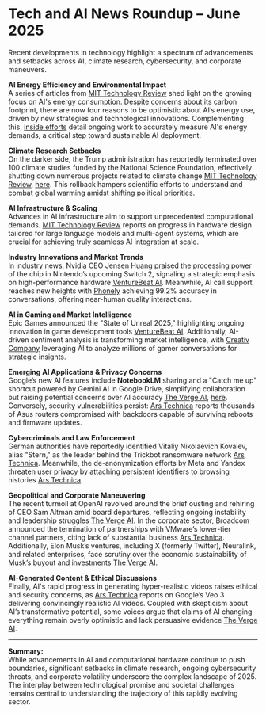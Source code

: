 # Tech and AI News Roundup – June 2025

Recent developments in technology highlight a spectrum of advancements and setbacks across AI, climate research, cybersecurity, and corporate maneuvers.

**AI Energy Efficiency and Environmental Impact**  
A series of articles from [MIT Technology Review](https://www.technologyreview.com/2025/06/03/1117693/the-download-reasons-to-be-optimistic-about-ais-energy-use-and-caiwei-chens-three-things/) shed light on the growing focus on AI's energy consumption. Despite concerns about its carbon footprint, there are now four reasons to be optimistic about AI’s energy use, driven by new strategies and technological innovations. Complementing this, [inside efforts](https://www.technologyreview.com/2025/06/03/1117685/inside-the-tedious-effort-to-tally-ais-energy-appetite/) detail ongoing work to accurately measure AI's energy demands, a critical step toward sustainable AI deployment.

**Climate Research Setbacks**  
On the darker side, the Trump administration has reportedly terminated over 100 climate studies funded by the National Science Foundation, effectively shutting down numerous projects related to climate change [MIT Technology Review](https://www.technologyreview.com/2025/06/02/1117675/the-download-us-climate-studies-are-being-shut-down-and-building-cities-from-lava/), [here](https://www.technologyreview.com/2025/06/02/1117653/the-trump-administration-has-shut-down-more-than-100-climate-studies/). This rollback hampers scientific efforts to understand and combat global warming amidst shifting political priorities.

**AI Infrastructure & Scaling**  
Advances in AI infrastructure aim to support unprecedented computational demands. [MIT Technology Review](https://www.technologyreview.com/2025/05/30/1117440/fueling-seamless-ai-at-scale/) reports on progress in hardware design tailored for large language models and multi-agent systems, which are crucial for achieving truly seamless AI integration at scale.

**Industry Innovations and Market Trends**  
In industry news, Nvidia CEO Jensen Huang praised the processing power of the chip in Nintendo’s upcoming Switch 2, signaling a strategic emphasis on high-performance hardware [VentureBeat AI](https://venturebeat.com/gaming-business/nvidia-ceo-jensen-huang-sings-praises-of-processor-in-nintendo-switch-2/). Meanwhile, AI call support reaches new heights with [Phonely](https://venturebeat.com/ai/phonelys-new-ai-agents-hit-99-accuracy-and-customers-cant-tell-theyre-not-human/) achieving 99.2% accuracy in conversations, offering near-human quality interactions.

**AI in Gaming and Market Intelligence**  
Epic Games announced the "State of Unreal 2025," highlighting ongoing innovation in game development tools [VentureBeat AI](https://venturebeat.com/games/epic-games-reveals-the-state-of-unreal-for-2025/). Additionally, AI-driven sentiment analysis is transforming market intelligence, with [Creativ Company](https://venturebeat.com/games/what-game-companies-can-learn-from-ai-analysis-of-1-5m-gamer-conversations-creativ-company/) leveraging AI to analyze millions of gamer conversations for strategic insights.

**Emerging AI Applications & Privacy Concerns**  
Google’s new AI features include **NotebookLM** sharing and a "Catch me up" shortcut powered by Gemini AI in Google Drive, simplifying collaboration but raising potential concerns over AI accuracy [The Verge AI](https://www.theverge.com/news/678915/google-notebooklm-share-public-link), [here](https://workspaceupdates.googleblog.com/2025/06/catch-me-up-in-google-drive.html). Conversely, security vulnerabilities persist: [Ars Technica](https://arstechnica.com/security/2025/05/thousands-of-asus-routers-are-being-hit-with-stealthy-persistent-backdoors/) reports thousands of Asus routers compromised with backdoors capable of surviving reboots and firmware updates.

**Cybercriminals and Law Enforcement**  
German authorities have reportedly identified Vitaliy Nikolaevich Kovalev, alias "Stern," as the leader behind the Trickbot ransomware network [Ars Technica](https://arstechnica.com/security/2025/05/german-police-say-theyve-identified-trickbot-ransomware-kingpin/). Meanwhile, the de-anonymization efforts by Meta and Yandex threaten user privacy by attaching persistent identifiers to browsing histories [Ars Technica](https://arstechnica.com/security/2025/06/meta-and-yandex-are-de-anonymizing-android-users-web-browsing-identifiers/).

**Geopolitical and Corporate Maneuvering**  
The recent turmoil at OpenAI revolved around the brief ousting and rehiring of CEO Sam Altman amid board departures, reflecting ongoing instability and leadership struggles [The Verge AI](https://www.theverge.com/23966325/openai-sam-altman-fired-turmoil-chatgpt/). In the corporate sector, Broadcom announced the termination of partnerships with VMware’s lower-tier channel partners, citing lack of substantial business [Ars Technica](https://arstechnica.com/information-technology/2025/06/broadcom-ends-business-with-vmwares-lowest-tier-channel-partners/). Additionally, Elon Musk’s ventures, including X (formerly Twitter), Neuralink, and related enterprises, face scrutiny over the economic sustainability of Musk’s buyout and investments [The Verge AI](https://www.theverge.com/2022/12/16/23513407/elon-musk-equity-investment-sucker-born-every-minute/).

**AI-Generated Content & Ethical Discussions**  
Finally, AI's rapid progress in generating hyper-realistic videos raises ethical and security concerns, as [Ars Technica](https://arstechnica.com/ai/2025/05/ai-video-just-took-a-startling-leap-in-realism-are-we-doomed/) reports on Google’s Veo 3 delivering convincingly realistic AI videos. Coupled with skepticism about AI’s transformative potential, some voices argue that claims of AI changing everything remain overly optimistic and lack persuasive evidence [The Verge AI](https://theverge.com/news/678915/google-notebooklm-share-public-link).

---

**Summary:**  
While advancements in AI and computational hardware continue to push boundaries, significant setbacks in climate research, ongoing cybersecurity threats, and corporate volatility underscore the complex landscape of 2025. The interplay between technological promise and societal challenges remains central to understanding the trajectory of this rapidly evolving sector.